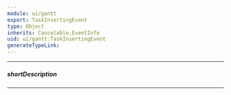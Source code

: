 ```yaml
---
module: ui/gantt
export: TaskInsertingEvent
type: Object
inherits: Cancelable,EventInfo
uid: ui/gantt:TaskInsertingEvent
generateTypeLink: 
---
```

---
##### shortDescription
<!-- Description goes here -->

---
<!-- Description goes here -->